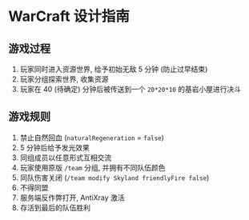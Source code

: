 # WarCraft 设计指南

## 游戏过程

1. 玩家同时进入资源世界, 给予初始无敌 5 分钟 (防止过早结束)
2. 玩家分组探索世界, 收集资源
3. 玩家在 40 (待确定) 分钟后被传送到一个 `20*20*10` 的基岩小屋进行决斗

## 游戏规则

1. 禁止自然回血 (`naturalRegeneration` = `false`)
2. 5 分钟后给予发光效果
3. 同组成员以任意形式互相交流
4. 玩家使用原版 `/team` 分组, 并拥有不同队伍颜色
5. 同队伤害关闭 (`/team modify Skyland friendlyFire false`)
6. 不得同盟
7. 服务端反作弊打开, AntiXray 激活
8. 存活到最后的队伍胜利